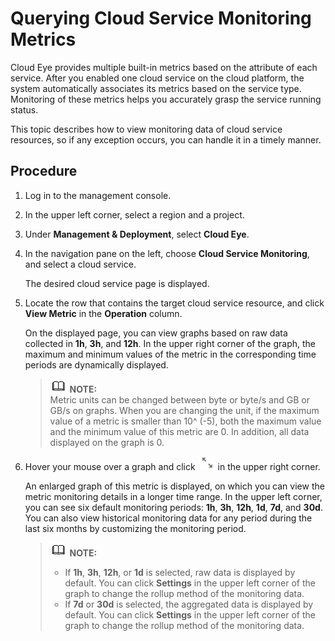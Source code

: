 # Querying Cloud Service Monitoring Metrics<a name="EN-US_TOPIC_0084572325"></a>

Cloud Eye provides multiple built-in metrics based on the attribute of each service. After you enabled one cloud service on the cloud platform, the system automatically associates its metrics based on the service type. Monitoring of these metrics helps you accurately grasp the service running status.

This topic describes how to view monitoring data of cloud service resources, so if any exception occurs, you can handle it in a timely manner.

## Procedure<a name="section66650441145031"></a>

1.  Log in to the management console.
2.  In the upper left corner, select a region and a project.
3.  Under  **Management & Deployment**, select  **Cloud Eye**.
4.  In the navigation pane on the left, choose  **Cloud Service Monitoring**, and select a cloud service.

    The desired cloud service page is displayed.

5.  Locate the row that contains the target cloud service resource, and click  **View Metric**  in the  **Operation**  column.

    On the displayed page, you can view graphs based on raw data collected in  **1h**,  **3h**, and  **12h**. In the upper right corner of the graph, the maximum and minimum values of the metric in the corresponding time periods are dynamically displayed.

    >![](public_sys-resources/icon-note.gif) **NOTE:**   
    >Metric units can be changed between byte or byte/s and GB or GB/s on graphs. When you are changing the unit, if the maximum value of a metric is smaller than 10^ \(-5\), both the maximum value and the minimum value of this metric are 0. In addition, all data displayed on the graph is 0.  

6.  Hover your mouse over a graph and click  ![](figures/enlarge-querying-cloud-service-monitoring-metrics.png)  in the upper right corner.

    An enlarged graph of this metric is displayed, on which you can view the metric monitoring details in a longer time range. In the upper left corner, you can see six default monitoring periods:  **1h**,  **3h**,  **12h**,  **1d**,  **7d**, and  **30d**. You can also view historical monitoring data for any period during the last six months by customizing the monitoring period.

    >![](public_sys-resources/icon-note.gif) **NOTE:**   
    >-   If  **1h**,  **3h**,  **12h**, or  **1d**  is selected, raw data is displayed by default. You can click  **Settings**  in the upper left corner of the graph to change the rollup method of the monitoring data.  
    >-   If  **7d**  or  **30d**  is selected, the aggregated data is displayed by default. You can click  **Settings**  in the upper left corner of the graph to change the rollup method of the monitoring data.  


